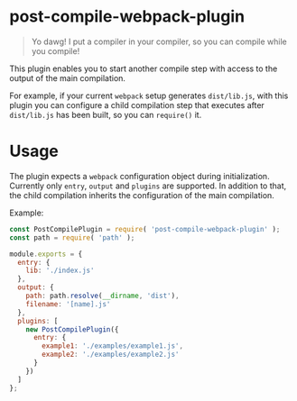 # post-compile-webpack-plugin

> Yo dawg!
> I put a compiler in your compiler, so you can compile while you compile!

This plugin enables you to start another compile step with access to the
output of the main compilation.

For example, if your current `webpack` setup generates `dist/lib.js`, with this
plugin you can configure a child compilation step that executes after
`dist/lib.js` has been built, so you can `require()` it.

# Usage

The plugin expects a `webpack` configuration object during initialization.
Currently only `entry`, `output` and `plugins` are supported. In addition to
that, the child compilation inherits the configuration of the main compilation.

Example:

```js
const PostCompilePlugin = require( 'post-compile-webpack-plugin' );
const path = require( 'path' );

module.exports = {
  entry: {
    lib: './index.js'
  },
  output: {
    path: path.resolve(__dirname, 'dist'),
    filename: '[name].js'
  },
  plugins: [
    new PostCompilePlugin({
      entry: {
        example1: './examples/example1.js',
        example2: './examples/example2.js'
      }
    })
  ]
};
```

